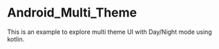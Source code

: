 # Android_Multi_Theme
This is an example to explore multi theme UI with Day/Night mode using kotlin.
